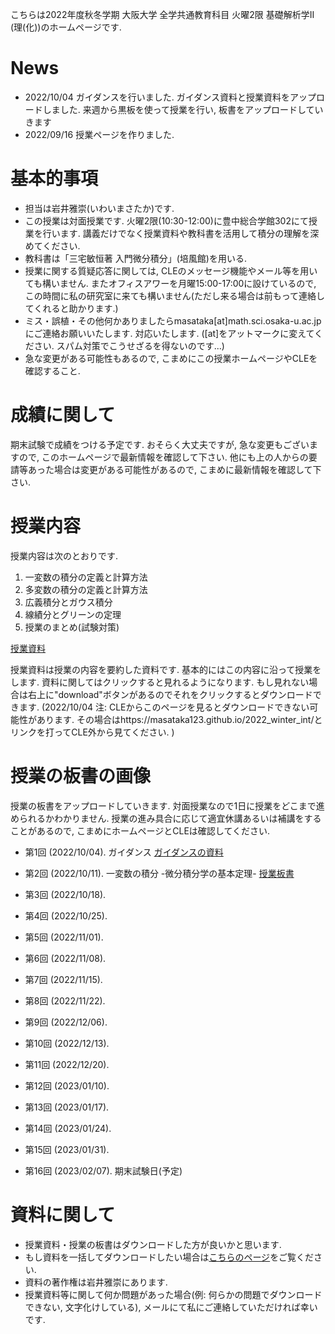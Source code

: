 

 こちらは2022年度秋冬学期 大阪大学 全学共通教育科目 火曜2限 基礎解析学II (理(化))のホームページです.
 
# News
- 2022/10/04 ガイダンスを行いました. ガイダンス資料と授業資料をアップロードしました. 来週から黒板を使って授業を行い, 板書をアップロードしていきます
- 2022/09/16 授業ページを作りました.

<!--
- 2022/08/10 期末レポートの採点を行い, 期末レポートの解答例をアップロードしました. また皆様の単位を確定しました. 半年間どうもありがとうございました.
- 2022/07/12 期末レポートを掲載しました. 成績に関わるレポートですので, この授業の単位が欲しい方は提出するようお願いいたします. 
- 2022/06/28 中間レポートの採点を行いました. 中間レポートの解答例をアップロードしました.
- 2022/06/20 期末試験を行わず期末レポートで評定することに決めました. 
- 2022/05/18 中間レポートを掲載しました. 成績に関わるレポートですので, この授業の単位が欲しい方は提出するようお願いいたします.
- 2022/04/21 授業後半(第9回講義から第14回講義まで)の授業資料・授業動画・授業動画の板書をアップロードしました. ミス・誤植・その他何かありましたらご連絡お願いいたします.
- 2022/04/14 第1回授業(ガイダンス)を行いました. 授業に来れなかった人のために授業動画・授業資料をアップロードしました. 
- 2022/04/13 授業前半(第2回講義から第7回講義まで)の授業資料・授業動画・授業動画の板書をアップロードしました. ミス・誤植・その他何かありましたらご連絡お願いいたします.
- この授業はメディア授業です. 基本的には授業資料・授業動画を利用して線形代数の理解を深めてください. 時々Zoomを用いて質疑応答形式の講義を行います.
-->

# 基本的事項

- 担当は岩井雅崇(いわいまさたか)です.
- この授業は対面授業です. 火曜2限(10:30-12:00)に豊中総合学館302にて授業を行います. 講義だけでなく授業資料や教科書を活用して積分の理解を深めてください.
- 教科書は「三宅敏恒著 入門微分積分」(培風館)を⽤いる.
- 授業に関する質疑応答に関しては, CLEのメッセージ機能やメール等を用いても構いません. またオフィスアワーを月曜15:00-17:00に設けているので, この時間に私の研究室に来ても構いません(ただし来る場合は前もって連絡してくれると助かります.)
- ミス・誤植・その他何かありましたらmasataka[at]math.sci.osaka-u.ac.jpにご連絡お願いいたします. 対応いたします. ([at]をアットマークに変えてください. スパム対策でこうせざるを得ないのです...)
- 急な変更がある可能性もあるので, こまめにこの授業ホームページやCLEを確認すること.


# 成績に関して
期末試験で成績をつける予定です. おそらく大丈夫ですが, 急な変更もございますので, このホームページで最新情報を確認して下さい.
他にも上の人からの要請等あった場合は変更がある可能性があるので, こまめに最新情報を確認して下さい.

<!--
- 中間レポートと期末試験のみで成績をつける予定です. 出席点などはありません
- 中間レポートと期末レポートのみで成績をつける予定です. 出席点などはありません. (2022/06/20 追記: 昨今の状況を鑑み期末レポートで成績をつけることにしました.)
- 詳しくは第1回授業 (ガイダンス)の資料をご覧ください.
- 急な変更(上の人からの要請等)もございますので, こまめに最新情報を確認して下さい.

- (2022/08/10) 皆様の単位を確定いたしました. 半年間どうもありがとうございました. 

# 期末レポートについて
- 期末レポートの採点は終了しました. 正答率69%でした. できる人とできていない人が極端に分かれていました.
- 期末レポートの解答はこちらです. [期末レポートの解答例](https://github.com/masataka123/2022_summer_LA/blob/main/material/0_期末レポート_2022s_解答.pdf)
- 期末レポートをプログラミングを用いて解いてみました. その解答例はこちらです. [期末レポートのプログラミング例](https://github.com/masataka123/2022_summer_LA/blob/main/material/0_yearend_report_2022s.ipynb)
- 期末レポートの問題のリンクはこちらです.  [期末レポートの問題](https://github.com/masataka123/2022_summer_LA/blob/main/material/0_期末レポート_2022s.pdf) 
- 期末レポートの問題のリンクはこちらです. [期末レポートの問題](https://github.com/masataka123/2022_summer_LA/blob/main/material/0_期末レポート_2022s.pdf) 
- ホームページ上でレポートや授業資料を見ると日本語が表示されない可能性があります. その場合はレポートや授業資料をダウンロードしてください. (何か他に良い改善策を知っている方は, メールにてご連絡していただければ幸いです.)
- CLEにも同じものをアップロードしております. ダウンロードできない場合や, レポート問題に文字化け等がある場合は私にメールしてくれれば対応いたします. 
- 締め切りは2022年8月4日(木) 23時59分00秒(日本標準時刻)です. CLEでの提出をお願いいたします. 詳しくはレポートを見てください. 
- 期末レポートの質疑応答を, 第15回授業(2022/07/28)に行います. CLEにZoomのリンクを第15回授業までに貼っておきます.
- 授業のアンケートのご協力お願いいたします. (アンケートは任意であり, 授業の成績と関係はございません.) [2022春夏授業改善アンケート](https://github.com/masataka123/2022_summer_LA/blob/main/material/2022春夏授業改善アンケート.pdf) 

CLEにも同じものをアップロードしております. ダウンロードできない場合や, レポート問題に文字化け等がある場合は私にメールしてくれれば対応いたします.
- 締め切りは2022年6月16日(木) 23時59分00秒(日本標準時刻)です. CLEでの提出をお願いいたします. 詳しくはレポートを見てください. 
- 中間レポートの質疑応答を, 第8回授業(2022/06/09)に行います. CLEにZoomのリンクを第8回授業までに貼っておきます.

# 中間レポートについて
- 中間レポートの採点は終了しました. 正答率92%でした, 大変よくできていました.
- 中間レポートの解答はこちらです. [中間レポートの解答例](https://github.com/masataka123/2022_summer_LA/blob/main/material/0_中間レポート_2022s_解答.pdf)
- 中間レポートをプログラミングを用いて解いてみました. その解答例はこちらです. [中間レポートのプログラミング例](https://github.com/masataka123/2022_summer_LA/blob/main/material/0_midterm_report_2022s.ipynb)
- 中間レポートの問題のリンクはこちらです. [中間レポートの問題](https://github.com/masataka123/2022_summer_LA/blob/main/material/0_中間レポート_2022s.pdf) 
[授業資料](https://github.com/masataka123/2022_winter_int/blob/main/material/0_授業資料.pdf)
-->


# 授業内容

授業内容は次のとおりです.
1. 一変数の積分の定義と計算方法
2. 多変数の積分の定義と計算方法
3. 広義積分とガウス積分
4. 線績分とグリーンの定理
5. 授業のまとめ(試験対策)

[授業資料](https://github.com/masataka123/2022_winter_int/blob/master/material/0_一変数多変数の積分.pdf)


授業資料は授業の内容を要約した資料です. 基本的にはこの内容に沿って授業をします. 資料に関してはクリックすると見れるようになります. もし見れない場合は右上に"download"ボタンがあるのでそれをクリックするとダウンロードできます.
(2022/10/04 注: CLEからこのページを見るとダウンロードできない可能性があります. その場合はhttps://masataka123.github.io/2022_winter_int/とリンクを打ってCLE外から見てください. )

# 授業の板書の画像
授業の板書をアップロードしていきます.  対面授業なので1日に授業をどこまで進められるかわかりません. 授業の進み具合に応じて適宜休講あるいは補講をすることがあるので, こまめにホームページとCLEは確認してください. 

- 第1回 (2022/10/04). ガイダンス [ガイダンスの資料](https://github.com/masataka123/2022_winter_int/blob/master/material/0_ガイダンス資料.pdf)

- 第2回 (2022/10/11). 一変数の積分 -微分積分学の基本定理- [授業板書](https://github.com/masataka123/2022_winter_int/blob/master/material/2_授業板書.pdf)


- 第3回 (2022/10/18). 

- 第4回 (2022/10/25). 

- 第5回 (2022/11/01). 

- 第6回 (2022/11/08). 

- 第7回 (2022/11/15). 

- 第8回 (2022/11/22). 

- 第9回 (2022/12/06). 

- 第10回 (2022/12/13). 

- 第11回 (2022/12/20). 

- 第12回 (2023/01/10). 

- 第13回 (2023/01/17). 

- 第14回 (2023/01/24). 

- 第15回 (2023/01/31). 

- 第16回 (2023/02/07). 期末試験日(予定)

<!-- 
[第8回から第12回授業の動画](https://www.youtube.com/playlist?list=PLZDOK-K3OuvDpXKHjdAxJUy5ts6HPCeoB)
[第8回から第12回授業黒板](https://github.com/masataka123/2021_summer/blob/master/material/0_第八回から第十二回の授業黒板.pdf)
[第8回から第12回授業の資料](https://github.com/masataka123/2021_summer/blob/master/material/0_第八回から第十二回の資料.pdf)
-->


# 資料に関して

- 授業資料・授業の板書はダウンロードした方が良いかと思います.
- もし資料を一括してダウンロードしたい場合は[こちらのページ](https://github.com/masataka123/2022_winter_int/tree/master/material)をご覧ください.
- 資料の著作権は岩井雅崇にあります. 
- 授業資料等に関して何か問題があった場合(例: 何らかの問題でダウンロードできない, 文字化けしている), メールにて私にご連絡していただければ幸いです.

<!-- 
# 授業動画に関して
- 動画を見る際はスピーカーで聴くことをお勧めします.(イヤホンで聴くと時々びっくりすることがあります.)
- 動画の授業はかなり早いペースで進むので, 状況に応じて一時停止等を使うことをお勧めします.
- 動画の概要欄に訂正やリンクなどを貼っていきます.
- 動画の著作権は岩井雅崇にあります.


# その他 
(2020/11/16 時点) 
 ~~のホームページ上で授業資料を見ると日本語が表示されない現象が見られます. 
おそらくgithubの方に問題があるようで, 現状で打つ手はありません. (twitterで調べてみると, 同様の現象があって困っている人がいました. slideshareでも同様の問題が生じていたこともあり, それと同じらしいです. 文字コードによる問題?)
もし何か改善策を知っている方は, メールにてご連絡していただければ幸いです.~~

# 成績の付け方の補足. 
中間レポートと期末レポートでつける予定ですが, 一応上の人にまだ確認中です.
おそらく大丈夫ですが, 急な変更もございますので, このホームページで最新情報を確認して下さい.
他にも上の人からの要請等あった場合は変更がある可能性があるので, こまめに最新情報を確認して下さい.
-->
